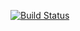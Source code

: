 [![Build Status](https://travis-ci.org/Felix866/hello-java.svg?branch=add-languages)](https://travis-ci.org/Felix866/hello-java)

